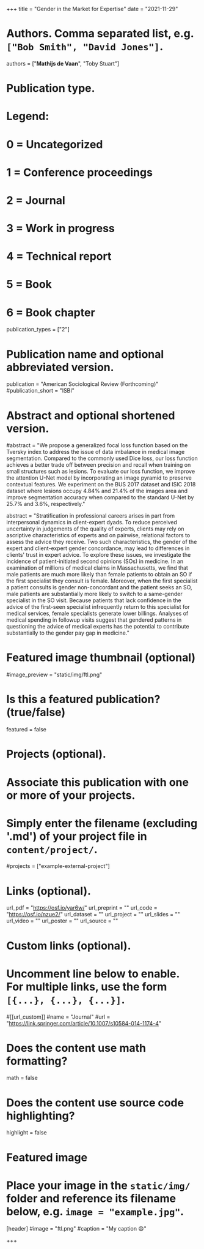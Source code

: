 +++
title = "Gender in the Market for Expertise"
date = "2021-11-29"

# Authors. Comma separated list, e.g. `["Bob Smith", "David Jones"]`.

authors = ["**Mathijs de Vaan**", "Toby Stuart"]

# Publication type.
# Legend:
# 0 = Uncategorized
# 1 = Conference proceedings
# 2 = Journal
# 3 = Work in progress
# 4 = Technical report
# 5 = Book
# 6 = Book chapter
publication_types = ["2"]

# Publication name and optional abbreviated version.
publication = "American Sociological Review (Forthcoming)"
#publication_short = "ISBI"

# Abstract and optional shortened version.

#abstract = "We propose a generalized focal loss function based on the Tversky index to address the issue of data imbalance in medical image segmentation. Compared to the commonly used Dice loss, our loss function achieves a better trade off between precision and recall when training on small structures such as lesions. To evaluate our loss function, we improve the attention U-Net model by incorporating an image pyramid to preserve contextual features. We experiment on the BUS 2017 dataset and ISIC 2018 dataset where lesions occupy 4.84% and 21.4% of the images area and improve segmentation accuracy when compared to the standard U-Net by 25.7% and 3.6%, respectively."

abstract = "Stratification in professional careers arises in part from interpersonal dynamics in client-expert dyads. To reduce perceived uncertainty in judgements of the quality of experts, clients may rely on ascriptive characteristics of experts and on pairwise, relational factors to assess the advice they receive. Two such characteristics, the gender of the expert and client-expert gender concordance, may lead to differences in clients' trust in expert advice. To explore these issues, we investigate the incidence of patient-initiated second opinions (SOs) in medicine. In an examination of millions of medical claims in Massachusetts, we find that male patients are much more likely than female patients to obtain an SO if the first specialist they consult is female. Moreover, when the first specialist a patient consults is gender non-concordant and the patient seeks an SO, male patients are substantially more likely to switch to a same-gender specialist in the SO visit. Because patients that lack confidence in the advice of the first-seen specialist infrequently return to this specialist for medical services, female specialists generate lower billings. Analyses of medical spending in followup visits suggest that gendered patterns in questioning the advice of medical experts has the potential to contribute substantially to the gender pay gap in medicine."

# Featured image thumbnail (optional)
#image_preview = "static/img/ftl.png"

# Is this a featured publication? (true/false)
featured = false

# Projects (optional).
#   Associate this publication with one or more of your projects.
#   Simply enter the filename (excluding '.md') of your project file in `content/project/`.
#projects = ["example-external-project"]

# Links (optional).
url_pdf = "https://osf.io/yar6w/"
url_preprint = ""
url_code = "https://osf.io/nzue2/"
url_dataset = ""
url_project = ""
url_slides = ""
url_video = ""
url_poster = ""
url_source = ""

# Custom links (optional).
#   Uncomment line below to enable. For multiple links, use the form `[{...}, {...}, {...}]`.
#[[url_custom]]
#name = "Journal"
#url = "https://link.springer.com/article/10.1007/s10584-014-1174-4"

# Does the content use math formatting?
math = false

# Does the content use source code highlighting?
highlight = false
  
# Featured image
# Place your image in the `static/img/` folder and reference its filename below, e.g. `image = "example.jpg"`.
[header]
#image = "ftl.png"
#caption = "My caption :smile:"

+++
